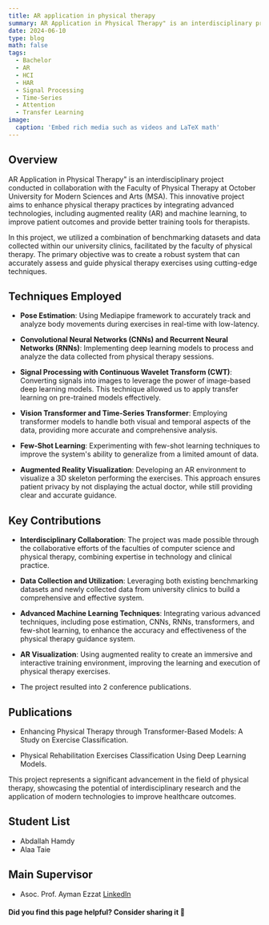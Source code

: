 ```yaml
---
title: AR application in physical therapy
summary: AR Application in Physical Therapy" is an interdisciplinary project conducted in collaboration with the Faculty of Physical Therapy at October University for Modern Sciences and Arts (MSA).
date: 2024-06-10
type: blog
math: false
tags:
  - Bachelor
  - AR
  - HCI
  - HAR
  - Signal Processing
  - Time-Series
  - Attention
  - Transfer Learning
image:
  caption: 'Embed rich media such as videos and LaTeX math'
---
```


<!-- Project Description -->
## Overview
AR Application in Physical Therapy" is an interdisciplinary project conducted in collaboration with the Faculty of Physical Therapy at October University for Modern Sciences and Arts (MSA). This innovative project aims to enhance physical therapy practices by integrating advanced technologies, including augmented reality (AR) and machine learning, to improve patient outcomes and provide better training tools for therapists.

In this project, we utilized a combination of benchmarking datasets and data collected within our university clinics, facilitated by the faculty of physical therapy. The primary objective was to create a robust system that can accurately assess and guide physical therapy exercises using cutting-edge techniques.


## Techniques Employed
- **Pose Estimation**: Using Mediapipe framework to accurately track and analyze body movements during exercises in real-time with low-latency.

- **Convolutional Neural Networks (CNNs) and Recurrent Neural Networks (RNNs)**: Implementing deep learning models to process and analyze the data collected from physical therapy sessions.

- **Signal Processing with Continuous Wavelet Transform (CWT)**: Converting signals into images to leverage the power of image-based deep learning models. This technique allowed us to apply transfer learning on pre-trained models effectively.

- **Vision Transformer and Time-Series Transformer**: Employing transformer models to handle both visual and temporal aspects of the data, providing more accurate and comprehensive analysis.

- **Few-Shot Learning**: Experimenting with few-shot learning techniques to improve the system's ability to generalize from a limited amount of data.

- **Augmented Reality Visualization**: Developing an AR environment to visualize a 3D skeleton performing the exercises. This approach ensures patient privacy by not displaying the actual doctor, while still providing clear and accurate guidance.


## Key Contributions
- **Interdisciplinary Collaboration**: The project was made possible through the collaborative efforts of the faculties of computer science and physical therapy, combining expertise in technology and clinical practice.

- **Data Collection and Utilization**: Leveraging both existing benchmarking datasets and newly collected data from university clinics to build a comprehensive and effective system.

- **Advanced Machine Learning Techniques**: Integrating various advanced techniques, including pose estimation, CNNs, RNNs, transformers, and few-shot learning, to enhance the accuracy and effectiveness of the physical therapy guidance system.

- **AR Visualization**: Using augmented reality to create an immersive and interactive training environment, improving the learning and execution of physical therapy exercises.

- The project resulted into 2 conference publications.


## Publications
- Enhancing Physical Therapy through Transformer-Based Models: A Study on Exercise Classification. 

- Physical Rehabilitation Exercises Classification Using Deep Learning Models.

This project represents a significant advancement in the field of physical therapy, showcasing the potential of interdisciplinary research and the application of modern technologies to improve healthcare outcomes.

## Student List
- Abdallah Hamdy
- Alaa Taie

## Main Supervisor
- Asoc. Prof. Ayman Ezzat [LinkedIn](https://www.linkedin.com/in/ayman4/)

#### Did you find this page helpful? Consider sharing it 🙌
